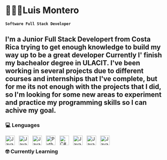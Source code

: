 # 👨🏽‍💻Luis Montero

**`Software Full Stack Developer`**

I'm a Junior Full Stack Developert from Costa Rica trying to get enough knowledge to build my way up to be a great developer
Currently I' finish my bachealor degree in ULACIT. I've been working in several projects due to different courses and internships that I've complete, but for me its not enough with the projects that I did, so I'm looking for some new areas to experiment and practice my programming skills so I can achive my goal.
---

### 💻 Lenguages 

<img align="left" alt="Java" width="30px" style="padding-right: 10px;" src="https://cdn.jsdelivr.net/gh/devicons/devicon/icons/html5/html5-original.svg"/>
<img align="left" alt="Java" width="30px" style="padding-right: 10px;" src="https://cdn.jsdelivr.net/gh/devicons/devicon/icons/css3/css3-original.svg"/>
<img align="left" alt="Java" width="30px" style="padding-right: 10px;" src="https://cdn.jsdelivr.net/gh/devicons/devicon/icons/java/java-original.svg"/>
<img align="left" alt="Python" width="30px" style="padding-right: 10px;" src="https://cdn.jsdelivr.net/gh/devicons/devicon/icons/python/python-original.svg"/>
<img align="left" alt="C#" width="30px" style="padding-right: 10px;" src="https://cdn.jsdelivr.net/gh/devicons/devicon/icons/csharp/csharp-original.svg"/>
<img align="left" alt="Java" width="30px" style="padding-right: 10px;" src="https://cdn.jsdelivr.net/gh/devicons/devicon/icons/javascript/javascript-original.svg"/>
<img align="left" alt="Java" width="30px" style="padding-right: 10px;" src="https://cdn.jsdelivr.net/gh/devicons/devicon/icons/react/react-original.svg"/>
<img align="left" alt="Java" width="30px" style="padding-right: 10px;" src="https://cdn.jsdelivr.net/gh/devicons/devicon/icons/nodejs/nodejs-original.svg"/>
<br>


### 🤓 Currently Learning









